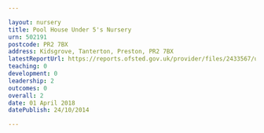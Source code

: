 ```yaml
---

layout: nursery
title: Pool House Under 5's Nursery
urn: 502191
postcode: PR2 7BX
address: Kidsgrove, Tanterton, Preston, PR2 7BX
latestReportUrl: https://reports.ofsted.gov.uk/provider/files/2433567/urn/502191.pdf
teaching: 0
development: 0
leadership: 2
outcomes: 0
overall: 2
date: 01 April 2018 
datePublish: 24/10/2014

---
```

